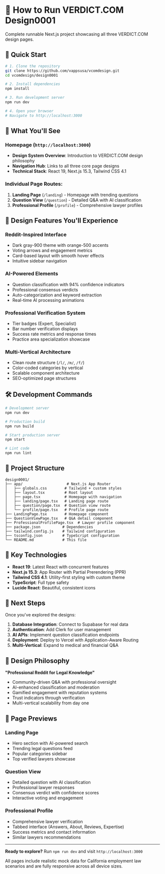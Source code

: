 # 🚀 How to Run VERDICT.COM Design0001

Complete runnable Next.js project showcasing all three VERDICT.COM design pages.

## 🎯 Quick Start

```bash
# 1. Clone the repository
git clone https://github.com/vappsusa/vcomdesign.git
cd vcomdesign/design0001

# 2. Install dependencies
npm install

# 3. Run development server
npm run dev

# 4. Open your browser
# Navigate to http://localhost:3000
```

## 📖 What You'll See

### **Homepage** (`http://localhost:3000`)
- **Design System Overview**: Introduction to VERDICT.COM design philosophy
- **Navigation Hub**: Links to all three core page designs
- **Technical Stack**: React 19, Next.js 15.3, Tailwind CSS 4.1

### **Individual Page Routes**:
1. **Landing Page** (`/landing`) - Homepage with trending questions
2. **Question View** (`/question`) - Detailed Q&A with AI classification
3. **Professional Profile** (`/profile`) - Comprehensive lawyer profiles

## 🎨 Design Features You'll Experience

### **Reddit-Inspired Interface**
- Dark gray-900 theme with orange-500 accents
- Voting arrows and engagement metrics
- Card-based layout with smooth hover effects
- Intuitive sidebar navigation

### **AI-Powered Elements**
- Question classification with 94% confidence indicators
- Professional consensus verdicts
- Auto-categorization and keyword extraction
- Real-time AI processing animations

### **Professional Verification System**
- Tier badges (Expert, Specialist)
- Bar number verification displays
- Success rate metrics and response times
- Practice area specialization showcase

### **Multi-Vertical Architecture**
- Clean route structure (`/l/`, `/m/`, `/f/`)
- Color-coded categories by vertical
- Scalable component architecture
- SEO-optimized page structures

## 🛠️ Development Commands

```bash
# Development server
npm run dev

# Production build
npm run build

# Start production server
npm start

# Lint code
npm run lint
```

## 📁 Project Structure

```
design0001/
├── app/                    # Next.js App Router
│   ├── globals.css        # Tailwind + custom styles
│   ├── layout.tsx         # Root layout
│   ├── page.tsx           # Homepage with navigation
│   ├── landing/page.tsx   # Landing page route
│   ├── question/page.tsx  # Question view route
│   └── profile/page.tsx   # Profile page route
├── LandingPage.tsx        # Homepage component
├── QuestionViewPage.tsx   # Q&A detail component
├── ProfessionalProfilePage.tsx  # Lawyer profile component
├── package.json          # Dependencies
├── tailwind.config.js    # Tailwind configuration
├── tsconfig.json         # TypeScript configuration
└── README.md             # This file
```

## 🎯 Key Technologies

- **React 19**: Latest React with concurrent features
- **Next.js 15.3**: App Router with Partial Prerendering (PPR)
- **Tailwind CSS 4.1**: Utility-first styling with custom theme
- **TypeScript**: Full type safety
- **Lucide React**: Beautiful, consistent icons

## 🚀 Next Steps

Once you've explored the designs:

1. **Database Integration**: Connect to Supabase for real data
2. **Authentication**: Add Clerk for user management
3. **AI APIs**: Implement question classification endpoints
4. **Deployment**: Deploy to Vercel with Application-Aware Routing
5. **Multi-Vertical**: Expand to medical and financial Q&A

## 🎨 Design Philosophy

**"Professional Reddit for Legal Knowledge"**
- Community-driven Q&A with professional oversight
- AI-enhanced classification and moderation
- Gamified engagement with reputation systems
- Trust indicators through verification
- Multi-vertical scalability from day one

## 📸 Page Previews

### Landing Page
- Hero section with AI-powered search
- Trending legal questions feed
- Popular categories sidebar
- Top verified lawyers showcase

### Question View
- Detailed question with AI classification
- Professional lawyer responses
- Consensus verdict with confidence scores
- Interactive voting and engagement

### Professional Profile
- Comprehensive lawyer verification
- Tabbed interface (Answers, About, Reviews, Expertise)
- Success metrics and contact information
- Similar lawyers recommendations

---

**Ready to explore?** Run `npm run dev` and visit `http://localhost:3000`

All pages include realistic mock data for California employment law scenarios and are fully responsive across all device sizes.